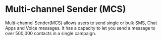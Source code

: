 # Multi-channel Sender (MCS)

Multi-channel Sender(MCS) allows users to send single or bulk SMS, Chat Apps and Voice messages. It has a capacity to let you send a message to over 500,000 contacts in a single campaign.
